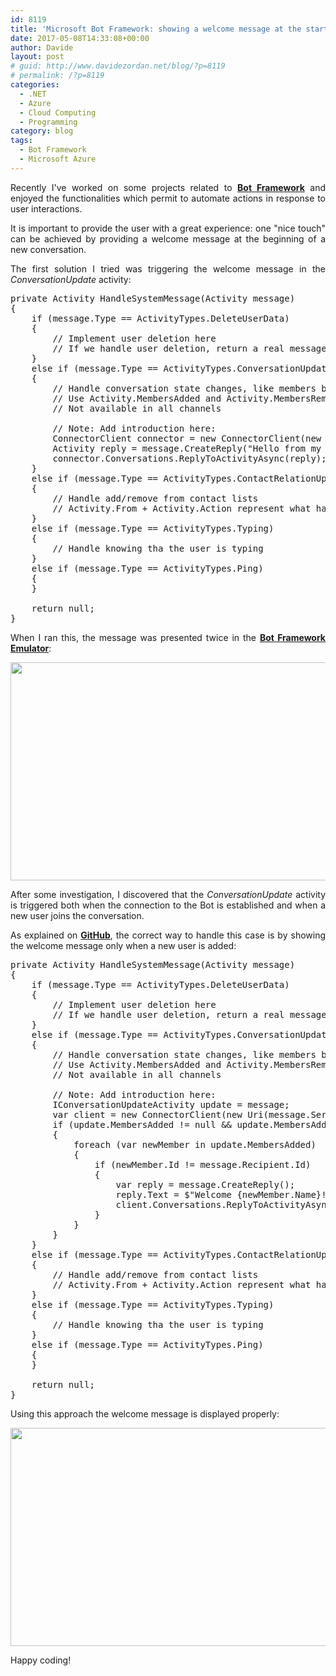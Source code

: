 ```yaml
---
id: 8119
title: 'Microsoft Bot Framework: showing a welcome message at the start of a new conversation'
date: 2017-05-08T14:33:08+00:00
author: Davide
layout: post
# guid: http://www.davidezordan.net/blog/?p=8119
# permalink: /?p=8119
categories:
  - .NET
  - Azure
  - Cloud Computing
  - Programming
category: blog
tags:
  - Bot Framework
  - Microsoft Azure
---
```

<p style="text-align: justify;">Recently I've worked on some projects related to <a href="https://docs.microsoft.com/en-us/Bot-Framework/index" target="_blank" rel="noopener noreferrer"><strong>Bot Framework</strong></a> and enjoyed the functionalities which permit to automate actions in response to user interactions.</p>
<p style="text-align: justify;">It is important to provide the user with a great experience: one "nice touch" can be achieved by providing a welcome message at the beginning of a new conversation.</p>
<p style="text-align: justify;">The first solution I tried was triggering the welcome message in the <em>ConversationUpdate</em> activity:</p>

<pre title="Simple welcome message" class="lang:default decode:true">private Activity HandleSystemMessage(Activity message)
{
    if (message.Type == ActivityTypes.DeleteUserData)
    {
        // Implement user deletion here
        // If we handle user deletion, return a real message
    }
    else if (message.Type == ActivityTypes.ConversationUpdate)
    {
        // Handle conversation state changes, like members being added and removed
        // Use Activity.MembersAdded and Activity.MembersRemoved and Activity.Action for info
        // Not available in all channels

        // Note: Add introduction here:
        ConnectorClient connector = new ConnectorClient(new Uri(message.ServiceUrl));
        Activity reply = message.CreateReply("Hello from my simple Bot!");
        connector.Conversations.ReplyToActivityAsync(reply);
    }
    else if (message.Type == ActivityTypes.ContactRelationUpdate)
    {
        // Handle add/remove from contact lists
        // Activity.From + Activity.Action represent what happened
    }
    else if (message.Type == ActivityTypes.Typing)
    {
        // Handle knowing tha the user is typing
    }
    else if (message.Type == ActivityTypes.Ping)
    {
    }

    return null;
}</pre>
<p style="text-align: justify;">When I ran this, the message was presented twice in the <strong><a href="https://docs.microsoft.com/en-us/bot-framework/debug-bots-emulator" target="_blank" rel="noopener noreferrer">Bot Framework Emulator</a></strong>:</p>
<img class="alignleft wp-image-8122 size-large" src="http://www.davidezordan.net/blog/wp-content/uploads/2017/05/Welcome-Twice-1024x541.png" alt="" width="660" height="349" />
<p style="text-align: justify;">After some investigation, I discovered that the <em>ConversationUpdate</em> activity is triggered both when the connection to the Bot is established and when a new user joins the conversation.</p>
<p style="text-align: justify;">As explained on <strong><a href="https://github.com/Microsoft/BotFramework-Emulator/issues/99" target="_blank" rel="noopener noreferrer">GitHub</a></strong>, the correct way to handle this case is by showing the welcome message only when a new user is added:</p>

<pre title="Showing welcome message when user is added" class="lang:default decode:true">private Activity HandleSystemMessage(Activity message)
{
    if (message.Type == ActivityTypes.DeleteUserData)
    {
        // Implement user deletion here
        // If we handle user deletion, return a real message
    }
    else if (message.Type == ActivityTypes.ConversationUpdate)
    {
        // Handle conversation state changes, like members being added and removed
        // Use Activity.MembersAdded and Activity.MembersRemoved and Activity.Action for info
        // Not available in all channels

        // Note: Add introduction here:
        IConversationUpdateActivity update = message;
        var client = new ConnectorClient(new Uri(message.ServiceUrl), new MicrosoftAppCredentials());
        if (update.MembersAdded != null &amp;&amp; update.MembersAdded.Any())
        {
            foreach (var newMember in update.MembersAdded)
            {
                if (newMember.Id != message.Recipient.Id)
                {
                    var reply = message.CreateReply();
                    reply.Text = $"Welcome {newMember.Name}!";
                    client.Conversations.ReplyToActivityAsync(reply);
                }
            }
        }
    }
    else if (message.Type == ActivityTypes.ContactRelationUpdate)
    {
        // Handle add/remove from contact lists
        // Activity.From + Activity.Action represent what happened
    }
    else if (message.Type == ActivityTypes.Typing)
    {
        // Handle knowing tha the user is typing
    }
    else if (message.Type == ActivityTypes.Ping)
    {
    }

    return null;
}</pre>
<p style="text-align: justify;">Using this approach the welcome message is displayed properly:</p>
<img class="size-large wp-image-8123 alignleft" src="http://www.davidezordan.net/blog/wp-content/uploads/2017/05/Welcome-Message-1024x541.png" alt="" width="660" height="349" />
<p style="text-align: justify;">Happy coding!</p>
